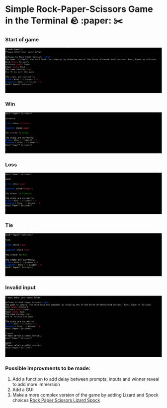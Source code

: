 # Simple Rock-Paper-Scissors Game in the Terminal :rock: :paper: :scissors:

### Start of game
![start of game](./img/start.PNG)

### Win
![win](./img/win.PNG)

### Loss
![loss](./img/loss.PNG)

### Tie
![tie](./img/tie.PNG)

### Invalid input
![invalid](./img/invalid.PNG)

### Possible improvments to be made: 
1. Add a function to add delay between prompts, inputs and winner reveal to add more immersion
2. Add a GUI 
3. Make a more complex version of the game by adding Lizard and Spock choices 
[Rock Paper Scissors Lizard Spock](https://www.instructables.com/How-to-Play-Rock-Paper-Scissors-Lizard-Spock/) 
